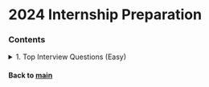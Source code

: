 # 2024 Internship Preparation

### Contents
<details>
<summary>1. Top Interview Questions (Easy)</summary>
<p>

|Date|Problem|Solution|
|:--:|:------|:------:|
|2023.01.25|[Remove Duplicates from Sorted Array :broken_heart:](https://leetcode.com/explore/interview/card/top-interview-questions-easy/92/array/727/)|[C++](https://github.com/JoonHyeok-hozy-Kim/algorithm_study/blob/main/LeetCode/2024_internship_prep/top_interview_questions_easy/230125_01.cpp)|
|2023.01.26|[Best Time to Buy and Sell Stock II](https://leetcode.com/explore/interview/card/top-interview-questions-easy/92/array/564/)|[C++](https://github.com/JoonHyeok-hozy-Kim/algorithm_study/blob/main/LeetCode/2024_internship_prep/top_interview_questions_easy/230126_01.cpp)|
|2023.01.26|[Rotate Array](https://leetcode.com/explore/interview/card/top-interview-questions-easy/92/array/646/)|[C++](https://github.com/JoonHyeok-hozy-Kim/algorithm_study/blob/main/LeetCode/2024_internship_prep/top_interview_questions_easy/230126_02.cpp)|
|2023.01.26|[Contains Duplicate](https://leetcode.com/explore/interview/card/top-interview-questions-easy/92/array/578/)|[C++](https://github.com/JoonHyeok-hozy-Kim/algorithm_study/blob/main/LeetCode/2024_internship_prep/top_interview_questions_easy/230126_03.cpp)|
|2023.01.27|[Single Number](https://leetcode.com/explore/interview/card/top-interview-questions-easy/92/array/549/)|[C++](https://github.com/JoonHyeok-hozy-Kim/algorithm_study/blob/main/LeetCode/2024_internship_prep/top_interview_questions_easy/230127_01.cpp)|
|2023.01.27|[Intersection of Two Arrays II](https://leetcode.com/explore/interview/card/top-interview-questions-easy/92/array/674/)|[C++](https://github.com/JoonHyeok-hozy-Kim/algorithm_study/blob/main/LeetCode/2024_internship_prep/top_interview_questions_easy/230127_02.cpp)|
|2023.01.27|[Plus One](https://leetcode.com/explore/interview/card/top-interview-questions-easy/92/array/559/)|[C++](https://github.com/JoonHyeok-hozy-Kim/algorithm_study/blob/main/LeetCode/2024_internship_prep/top_interview_questions_easy/230127_03.cpp)|
|2023.01.27|[Move Zeroes](https://leetcode.com/explore/interview/card/top-interview-questions-easy/92/array/567/)|[C++](https://github.com/JoonHyeok-hozy-Kim/algorithm_study/blob/main/LeetCode/2024_internship_prep/top_interview_questions_easy/230127_04.cpp)|
|2023.01.28|[Two Sum](https://leetcode.com/explore/interview/card/top-interview-questions-easy/92/array/546/)|[C++](https://github.com/JoonHyeok-hozy-Kim/algorithm_study/blob/main/LeetCode/2024_internship_prep/top_interview_questions_easy/230128_01.cpp)|
|2023.01.28|[Valid Sudoku](https://leetcode.com/explore/interview/card/top-interview-questions-easy/92/array/769/)|[C++](https://github.com/JoonHyeok-hozy-Kim/algorithm_study/blob/main/LeetCode/2024_internship_prep/top_interview_questions_easy/230128_02.cpp)|
|2023.01.28|[Rotate Image :broken_heart: ](https://leetcode.com/explore/interview/card/top-interview-questions-easy/92/array/770/)|[C++](https://github.com/JoonHyeok-hozy-Kim/algorithm_study/blob/main/LeetCode/2024_internship_prep/top_interview_questions_easy/230128_03.cpp)|
|2023.01.29|[Reverse String](https://leetcode.com/explore/interview/card/top-interview-questions-easy/127/strings/879/)|[C++](https://github.com/JoonHyeok-hozy-Kim/algorithm_study/blob/main/LeetCode/2024_internship_prep/top_interview_questions_easy/230129_01.cpp)|
|2023.01.29|[Reverse Integer :broken_heart: ](https://leetcode.com/explore/interview/card/top-interview-questions-easy/127/strings/880/)|[C++](https://github.com/JoonHyeok-hozy-Kim/algorithm_study/blob/main/LeetCode/2024_internship_prep/top_interview_questions_easy/230129_02.cpp)|
|2023.01.30|[First Unique Character in a String](https://leetcode.com/explore/interview/card/top-interview-questions-easy/127/strings/881/)|[C++](https://github.com/JoonHyeok-hozy-Kim/algorithm_study/blob/main/LeetCode/2024_internship_prep/top_interview_questions_easy/230130_01.cpp)|
|2023.01.30|[Valid Anagram](https://leetcode.com/explore/interview/card/top-interview-questions-easy/127/strings/882/)|[C++](https://github.com/JoonHyeok-hozy-Kim/algorithm_study/blob/main/LeetCode/2024_internship_prep/top_interview_questions_easy/230130_02.cpp)|
|2023.01.30|[Valid Palindrome](https://leetcode.com/explore/interview/card/top-interview-questions-easy/127/strings/883/)|[C++](https://github.com/JoonHyeok-hozy-Kim/algorithm_study/blob/main/LeetCode/2024_internship_prep/top_interview_questions_easy/230130_03.cpp)|
|2023.01.31|[String to Integer (atoi)](https://leetcode.com/explore/interview/card/top-interview-questions-easy/127/strings/884/)|[C++](https://github.com/JoonHyeok-hozy-Kim/algorithm_study/blob/main/LeetCode/2024_internship_prep/top_interview_questions_easy/230131_01.cpp)|
|2023.02.02|[Implement strStr()](https://leetcode.com/explore/interview/card/top-interview-questions-easy/127/strings/885/)|[C++](https://github.com/JoonHyeok-hozy-Kim/algorithm_study/blob/main/LeetCode/2024_internship_prep/top_interview_questions_easy/230202_01.cpp)|
|2023.02.15|[Longest Common Prefix](https://leetcode.com/explore/interview/card/top-interview-questions-easy/127/strings/887/)|[C++](https://github.com/JoonHyeok-hozy-Kim/algorithm_study/blob/main/LeetCode/2024_internship_prep/top_interview_questions_easy/230215_01.cpp)|
|2023.02.15|[Delete Node in a Linked List](https://leetcode.com/explore/interview/card/top-interview-questions-easy/93/linked-list/553/)|[C++](https://github.com/JoonHyeok-hozy-Kim/algorithm_study/blob/main/LeetCode/2024_internship_prep/top_interview_questions_easy/230215_02.cpp)|
|2023.02.16|[Remove Nth Node From End of List](https://leetcode.com/explore/interview/card/top-interview-questions-easy/93/linked-list/603/)|[C++](https://github.com/JoonHyeok-hozy-Kim/algorithm_study/blob/main/LeetCode/2024_internship_prep/top_interview_questions_easy/230216_01.cpp)|
|2023.02.16|[Reverse Linked List](https://leetcode.com/explore/interview/card/top-interview-questions-easy/93/linked-list/560/)|[C++](https://github.com/JoonHyeok-hozy-Kim/algorithm_study/blob/main/LeetCode/2024_internship_prep/top_interview_questions_easy/230216_02.cpp)|
|2023.02.17|[Merge Two Sorted Lists](https://leetcode.com/explore/interview/card/top-interview-questions-easy/93/linked-list/771/)|[C++](https://github.com/JoonHyeok-hozy-Kim/algorithm_study/blob/main/LeetCode/2024_internship_prep/top_interview_questions_easy/230217_01.cpp)|
|2023.02.17|[Palindrome Linked List :broken_heart:](https://leetcode.com/explore/interview/card/top-interview-questions-easy/93/linked-list/772/)|[C++](https://github.com/JoonHyeok-hozy-Kim/algorithm_study/blob/main/LeetCode/2024_internship_prep/top_interview_questions_easy/230217_02.cpp)|
|2023.02.18|[Linked List Cycle :broken_heart: ](https://leetcode.com/explore/interview/card/top-interview-questions-easy/93/linked-list/773/)|[C++](https://github.com/JoonHyeok-hozy-Kim/algorithm_study/blob/main/LeetCode/2024_internship_prep/top_interview_questions_easy/230218_01.cpp)|
|2023.02.18|[Maximum Depth of Binary Tree](https://leetcode.com/explore/interview/card/top-interview-questions-easy/94/trees/555/)|[C++](https://github.com/JoonHyeok-hozy-Kim/algorithm_study/blob/main/LeetCode/2024_internship_prep/top_interview_questions_easy/230218_01.cpp)|
|2023.02.19|[Validate Binary Search Tree](https://leetcode.com/explore/interview/card/top-interview-questions-easy/94/trees/625/)|[C++](https://github.com/JoonHyeok-hozy-Kim/algorithm_study/blob/main/LeetCode/2024_internship_prep/top_interview_questions_easy/230219_01.cpp)|
|2023.02.19|[Symmetric Tree](https://leetcode.com/explore/interview/card/top-interview-questions-easy/94/trees/627/)|[C++](https://github.com/JoonHyeok-hozy-Kim/algorithm_study/blob/main/LeetCode/2024_internship_prep/top_interview_questions_easy/230219_02.cpp)|
|2023.02.21|[Binary Tree Level Order Traversal](https://leetcode.com/explore/interview/card/top-interview-questions-easy/94/trees/628/)|[Python](https://github.com/JoonHyeok-hozy-Kim/algorithm_study/blob/main/LeetCode/2024_internship_prep/top_interview_questions_easy/230221_01.py)|
|2023.02.21|[Convert Sorted Array to Binary Search Tree](https://leetcode.com/explore/interview/card/top-interview-questions-easy/94/trees/631/)|[Python](https://github.com/JoonHyeok-hozy-Kim/algorithm_study/blob/main/LeetCode/2024_internship_prep/top_interview_questions_easy/230221_02.py)|
|2023.02.22|[Merge Sorted Array :broken_heart:](https://leetcode.com/explore/interview/card/top-interview-questions-easy/96/sorting-and-searching/587/)|[Python](https://github.com/JoonHyeok-hozy-Kim/algorithm_study/blob/main/LeetCode/2024_internship_prep/top_interview_questions_easy/230222_01.py)|
|2023.02.22|[First Bad Version :broken_heart:](https://leetcode.com/explore/interview/card/top-interview-questions-easy/96/sorting-and-searching/774/)|[Python](https://github.com/JoonHyeok-hozy-Kim/algorithm_study/blob/main/LeetCode/2024_internship_prep/top_interview_questions_easy/230222_02.py)|
|2023.02.23|[Climbing Stairs](https://leetcode.com/explore/interview/card/top-interview-questions-easy/97/dynamic-programming/569/)|[Python](https://github.com/JoonHyeok-hozy-Kim/algorithm_study/blob/main/LeetCode/2024_internship_prep/top_interview_questions_easy/230223_01.py)|
|2023.02.23|[Best Time to Buy and Sell Stock](https://leetcode.com/explore/interview/card/top-interview-questions-easy/97/dynamic-programming/572/)|[Python](https://github.com/JoonHyeok-hozy-Kim/algorithm_study/blob/main/LeetCode/2024_internship_prep/top_interview_questions_easy/230223_02.py)|
|2023.02.25|[Maximum Subarray :broken_heart:](https://leetcode.com/explore/interview/card/top-interview-questions-easy/97/dynamic-programming/566)|[Python](https://github.com/JoonHyeok-hozy-Kim/algorithm_study/blob/main/LeetCode/2024_internship_prep/top_interview_questions_easy/230225_01.py)|
|2023.02.25|[House Robber](https://leetcode.com/explore/interview/card/top-interview-questions-easy/97/dynamic-programming/576/)|[Python](https://github.com/JoonHyeok-hozy-Kim/algorithm_study/blob/main/LeetCode/2024_internship_prep/top_interview_questions_easy/230225_02.py)|
|2023.02.26|[Shuffle an Array](https://leetcode.com/explore/interview/card/top-interview-questions-easy/98/design/670/)|[Python](https://github.com/JoonHyeok-hozy-Kim/algorithm_study/blob/main/LeetCode/2024_internship_prep/top_interview_questions_easy/230226_01.py)|
|2023.02.26|[Min Stack](https://leetcode.com/explore/interview/card/top-interview-questions-easy/98/design/562/)|[Python](https://github.com/JoonHyeok-hozy-Kim/algorithm_study/blob/main/LeetCode/2024_internship_prep/top_interview_questions_easy/230226_02.py)|
|2023.02.27|[Fizz Buzz](https://leetcode.com/explore/interview/card/top-interview-questions-easy/102/math/743/)|[Python](https://github.com/JoonHyeok-hozy-Kim/algorithm_study/blob/main/LeetCode/2024_internship_prep/top_interview_questions_easy/230227_01.py)|
|2023.02.27|[Count Primes](https://leetcode.com/explore/interview/card/top-interview-questions-easy/102/math/744/)|[Python](https://github.com/JoonHyeok-hozy-Kim/algorithm_study/blob/main/LeetCode/2024_internship_prep/top_interview_questions_easy/230227_02.py)|


</p>   
</details>

#### Back to [main](https://github.com/JoonHyeok-hozy-Kim/algorithm_study#readme)